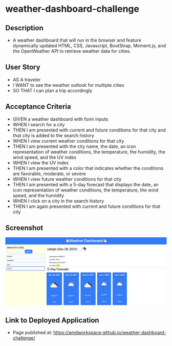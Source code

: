 # weather-dashboard-challenge

## Description 
- A weather dashboard that will run in the browser and feature dynamically updated HTML, CSS, Javascript, BootStrap, Moment.js, and the OpenWeather API to retrieve weather data for cities.

## User Story
- AS A traveler
- I WANT to see the weather outlook for multiple cities
- SO THAT I can plan a trip accordingly

## Acceptance Criteria
- GIVEN a weather dashboard with form inputs
- WHEN I search for a city
- THEN I am presented with current and future conditions for that city and that city is added to the search history
- WHEN I view current weather conditions for that city
- THEN I am presented with the city name, the date, an icon representation of weather conditions, the temperature, the humidity, the wind speed, and the UV index
- WHEN I view the UV index
- THEN I am presented with a color that indicates whether the conditions are favorable, moderate, or severe
- WHEN I view future weather conditions for that city
- THEN I am presented with a 5-day forecast that displays the date, an icon representation of weather conditions, the temperature, the wind speed, and the humidity
- WHEN I click on a city in the search history
- THEN I am again presented with current and future conditions for that city

## Screenshot
![screenshot](https://github.com/AMDWorkspace/weather-dashboard-challenge/blob/main/assets/images/Screen%20Shot%202021-12-28%20at%205.19.06%20PM.png)

## Link to Deployed Application
- Page published at: https://amdworkspace.github.io/weather-dashboard-challenge/
